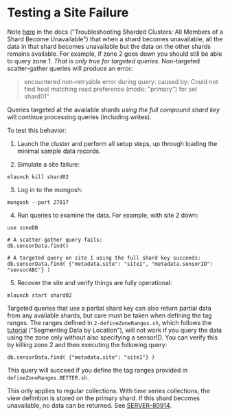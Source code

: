 # Testing a Site Failure

Note [here](https://www.mongodb.com/docs/manual/tutorial/troubleshoot-sharded-clusters/#all-members-of-a-shard-become-unavailable) in the docs ("Troubleshooting Sharded Clusters: All Members of a Shard Become Unavailable") that when a shard becomes unavailable, all the data in that shard becomes unavailable but the data on the other shards remains available. For example, if zone 2 goes down you should still be able to query zone 1. *That is only true for targeted queries.* Non-targeted scatter-gather queries will produce an error:

> encountered non-retryable error during query: caused by: Could not find host matching read preference (mode: "primary") for set shard01".

Queries targeted at the available shards *using the full compound shard key* will continue processing queries (including writes).

To test this behavior: 

1. Launch the cluster and perform all setup steps, up through loading the minimal sample data records. 

2. Simulate a site failure: 
```
mlaunch kill shard02
````

3. Log in to the mongosh:
```
mongosh --port 27017
```

4. Run queries to examine the data. For example, with site 2 down:
```
use zoneDB

# A scatter-gather query fails:
db.sensorData.find()

# A targeted query on site 1 using the full shard key succeeds:
db.sensorData.find( {"metadata.site": "site1", "metadata.sensorID": "sensorABC"} )
```

5. Recover the site and verify things are fully operational:
```
mlaunch start shard02
```

Targeted queries that use a partial shard key can also return partial data from any available shards, but care must be taken when defining the tag ranges. The ranges defined in `2-defineZoneRanges.sh`, which follows the [tutorial](https://www.mongodb.com/docs/manual/tutorial/sharding-segmenting-data-by-location/) ("Segmenting Data by Location"), will not work if you query the data using the zone only without also specifying a sensorID. You can verify this by killing zone 2 and then executing the following query: 
```
db.sensorData.find( {"metadata.site": "site1"} )
```

This query will succeed if you define the tag ranges provided in `defineZoneRanges.BETTER.sh`.

This only applies to regular collections. With time series collections, the view definition is stored on the primary shard. If this shard becomes unavailable, no data can be returned. See [SERVER-80914](https://jira.mongodb.org/browse/SERVER-80914).

